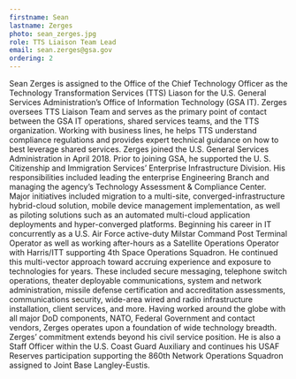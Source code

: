 ```yaml
---
firstname: Sean
lastname: Zerges
photo: sean_zerges.jpg
role: TTS Liaison Team Lead
email: sean.zerges@gsa.gov
ordering: 2
---
```

Sean Zerges is assigned to the Office of the Chief Technology Officer as the Technology Transformation Services (TTS) Liason for the U.S. General Services Administration’s Office of Information Technology (GSA IT).  Zerges oversees TTS Liaison Team and serves as the primary point of contact between the GSA IT operations, shared services teams, and the TTS organization.  Working with business lines, he helps TTS understand compliance regulations and provides expert technical guidance on how to best leverage shared services.
Zerges joined the U.S. General Services Administration in April 2018. Prior to joining GSA, he supported the U. S. Citizenship and Immigration Services’ Enterprise Infrastructure Division.  His responsibilities included leading the enterprise Engineering Branch and managing the agency’s Technology Assessment & Compliance Center.  Major initiatives included migration to a multi-site, converged-infrastructure hybrid-cloud solution, mobile device management implementation, as well as piloting solutions such as an automated multi-cloud application deployments and hyper-converged platforms.
Beginning his career in IT concurrently as a U.S. Air Force active-duty Milstar Command Post Terminal Operator as well as working after-hours as a Satellite Operations Operator with Harris/ITT supporting 4th Space Operations Squadron.  He continued this multi-vector approach toward accruing experience and exposure to technologies for years.  These included secure messaging, telephone switch operations, theater deployable communications, system and network administration, missile defense certification and accreditation assessments, communications security, wide-area wired and radio infrastructure installation, client services, and more.  Having worked around the globe with all major DoD components, NATO, Federal Government and contact vendors, Zerges operates upon a foundation of wide technology breadth.   
Zerges’ commitment extends beyond his civil service position.  He is also a Staff Officer within the U.S. Coast Guard Auxiliary and continues his USAF Reserves participation supporting the 860th Network Operations Squadron assigned to Joint Base Langley-Eustis.
